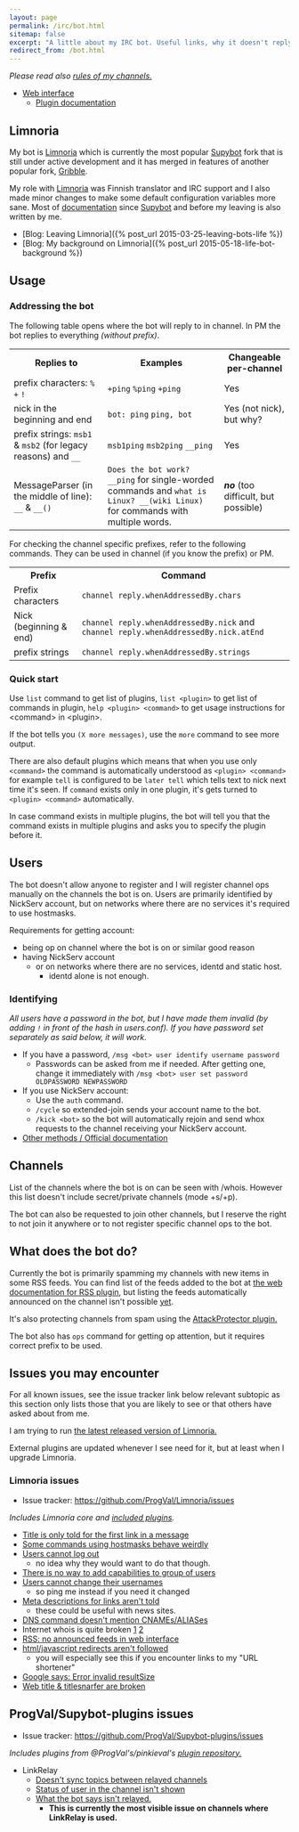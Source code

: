 ```yaml
---
layout: page
permalink: /irc/bot.html
sitemap: false
excerpt: "A little about my IRC bot. Useful links, why it doesn't reply to me, how to make it recognize me, what does it actually do?"
redirect_from: /bot.html
---
```


*Please read also [rules of my channels.](https://mikaela.info/channel.html)*

* [Web interface](https://bot.mikaela.info)
    * [Plugin documentation](https://bot.mikaela.info/plugindoc/)

## Limnoria

My bot is [Limnoria] which is currently the most popular [Supybot] fork
that is still under active development and it has merged in features of
another popular fork, [Gribble].

My role with [Limnoria] was Finnish translator and IRC support and I also
made minor changes to make some default configuration variables more sane.
Most of [documentation] since [Supybot] and before my leaving is also
written by me.

* [Blog: Leaving Limnoria]({% post_url 2015-03-25-leaving-bots-life %})
* [Blog: My background on Limnoria]({% post_url 2015-05-18-life-bot-background %})

[Supybot]:https://github.com/Supybot/Supybot
[Limnoria]:https://github.com/ProgVal/Limnoria
[Gribble]:https://github.com/nanotube/supybot_fixes
[documentation]:https://limnoria-doc.readthedocs.org/en/latest/

## Usage

### Addressing the bot

The following table opens where the bot will reply to in channel. In PM
the bot replies to everything *(without prefix)*.

<table>
    <tr>
        <th>Replies to</th>
        <th>Examples</th>
        <th>Changeable per-channel</th>
    </tr>
    <tr>
        <td>prefix characters: <code>%</code> <code>+</code>
        <code>!</code></td>
        <td><code>+ping</code> <code>%ping</code> <code>+ping</code></td>
        <td>Yes</td>
    </tr>
    <tr>
        <td>nick in the beginning and end</td>
        <td><code>bot: ping</code> <code>ping, bot</code></td>
        <td>Yes (not nick), but why?</td>
    </tr>
    <tr>
        <td> prefix strings: <code>msb1</code> & <code>msb2</code>
        (for legacy reasons) and <code>__</code></td>
        <td><code>msb1ping</code> <code>msb2ping</code>
        <code>__ping</code></td>
        <td>Yes</td>
    </tr>
    <tr>
        <td>MessageParser (in the middle of line): <code>__</code> &
        <code>__()</code></td>
        <td><code>Does the bot work? __ping</code> for single-worded
        commands and <code>what is Linux? __(wiki Linux)</code> for
        commands with multiple words.</td>
         <td><strong><em>no</em></strong> (too difficult, but
         possible)</td>
    </tr>
</table>

For checking the channel specific prefixes, refer to the following
commands. They can be used in channel (if you know the prefix) or PM.

<table>
    <tr>
        <th>Prefix</th>
        <th>Command</th>
    </tr>
    <tr>
        <td>Prefix characters</td>
        <td><code>channel reply.whenAddressedBy.chars</code></td>
    </tr>
    <tr>
        <td>Nick (beginning & end)</td>
        <td><code>channel reply.whenAddressedBy.nick</code> and
        <code>channel reply.whenAddressedBy.nick.atEnd</code>
    </tr>
    <tr>
        <td>prefix strings</td>
        <td><code>channel reply.whenAddressedBy.strings</code>
    </tr>
</table>

### Quick start

Use `list` command to get list of plugins, `list <plugin>` to get list of
commands in plugin, `help <plugin> <command>` to get usage instructions
for \<command\> in \<plugin\>.

If the bot tells you `(X more messages)`, use the `more` command to see
more output.

There are also default plugins which means that when you use only
`<command>` the command is automatically understood as `<plugin> <command>`
for example `tell` is configured to be `later tell` which tells text
to nick next time it's seen. If `command` exists only in one plugin,
it's gets turned to `<plugin> <command>` automatically.

In case command exists in multiple plugins, the bot will tell you that
the command exists in multiple plugins and asks you to specify the plugin
before it.

## Users

The bot doesn't allow anyone to register and I will register channel ops
manually on the channels the bot is on. Users are primarily identified by
NickServ account, but on networks where there are no services it's required
to use hostmasks.

Requirements for getting account:

* being op on channel where the bot is on or similar good reason
* having NickServ account
    * or on networks where there are no services, identd and static host.
        * identd alone is not enough.

### Identifying

*All users have a password in the bot, but I have made them invalid (by
adding `!` in front of the hash in users.conf). If you have password set
separately as said below, it will work.*

* If you have a password, `/msg <bot> user identify username password`
    * Passwords can be asked from me if needed. After getting one, change
      it immediately with
      `/msg <bot> user set password OLDPASSWORD NEWPASSWORD`
* If you use NickServ account:
    * Use the `auth` command.
    * `/cycle` so extended-join sends your account name to the bot.
    * `/kick <bot>` so the bot will automatically rejoin and send whox
      requests to the channel receiving your NickServ account.
* [Other methods / Official documentation](https://limnoria-doc.readthedocs.org/en/latest/use/getting_started.html#making-supybot-recognize-you)

## Channels

List of the channels where the bot is on can be seen with /whois. However
this list doesn't include secret/private channels (mode +s/+p).

The bot can also be requested to join other channels, but I reserve the
right to not join it anywhere or to not register specific channel ops
to the bot.

## What does the bot do?

Currently the bot is primarily spamming my channels with new items in some
RSS feeds. You can find list of the feeds added to the bot at
[the web documentation for RSS plugin](https://bot.mikaela.info/plugindoc/RSS/),
but  listing the feeds automatically announced on the channel isn't
possible [yet](https://github.com/ProgVal/Limnoria/issues/1085).

It's also protecting channels from spam using the [AttackProtector plugin.](https://github.com/ProgVal/Supybot-plugins/tree/master/AttackProtector)

The bot also has `ops` command for getting op attention, but it requires
correct prefix to be used.

## Issues you may encounter

For all known issues, see the issue tracker link below relevant subtopic
as this section only lists those that you are likely to see or that others
have asked about from me.

I am trying to run [the latest released version of Limnoria.](https://github.com/ProgVal/Limnoria/tags)

External plugins are updated whenever I see need for it, but at least when
I upgrade Limnoria.

### Limnoria issues

* Issue tracker: https://github.com/ProgVal/Limnoria/issues

*Includes Limnoria core and [included plugins](https://github.com/ProgVal/Limnoria/tree/master/plugins).*

* [Title is only told for the first link in a message](https://github.com/ProgVal/Limnoria/issues/152)
* [Some commands using hostmasks behave weirdly](https://github.com/ProgVal/Limnoria/issues/281)
* [Users cannot log out](https://github.com/ProgVal/Limnoria/issues/461)
    * no idea why they would want to do that though.
* [There is no way to add capabilities to group of users](https://github.com/ProgVal/Limnoria/issues/471)
* [Users cannot change their usernames](https://github.com/ProgVal/Limnoria/issues/616)
    * so ping me instead if you need it changed
* [Meta descriptions for links aren't told](https://github.com/ProgVal/Limnoria/issues/650)
    * these could be useful with news sites.
* [DNS command doesn't mention CNAMEs/ALIASes](https://github.com/ProgVal/Limnoria/issues/864)
* Internet whois is quite broken [1](https://github.com/ProgVal/Limnoria/issues/993) [2](https://github.com/ProgVal/Limnoria/issues/994)
* [RSS: no announced feeds in web interface](https://github.com/ProgVal/Limnoria/issues/1085)
* [html/javascript redirects aren't followed](https://github.com/ProgVal/Limnoria/issues/1120)
    * you will especially see this if you encounter links to my
      "URL shortener"
* [Google says: Error invalid resultSize](https://github.com/ProgVal/Limnoria/issues/1163)
* [Web title & titlesnarfer are broken](https://github.com/ProgVal/Limnoria/issues/1173)

## ProgVal/Supybot-plugins issues

* Issue tracker: https://github.com/ProgVal/Supybot-plugins/issues

*Includes plugins from @ProgVal's/pinkieval's [plugin repository.](https://github.com/ProgVal/Supybot-plugins)*

* LinkRelay
    * [Doesn't sync topics between relayed channels](https://github.com/ProgVal/Supybot-plugins/issues/31)
    * [Status of user in the channel isn't shown](https://github.com/ProgVal/Supybot-plugins/issues/60)
    * [What the bot says isn't relayed.](https://github.com/ProgVal/Supybot-plugins/issues/288)
        * **This is currently the most visible issue on channels where
          LinkRelay is used.**

